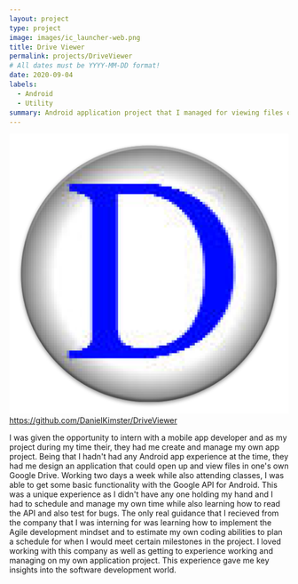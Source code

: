 ```yaml
---
layout: project
type: project
image: images/ic_launcher-web.png
title: Drive Viewer
permalink: projects/DriveViewer
# All dates must be YYYY-MM-DD format!
date: 2020-09-04
labels:
  - Android
  - Utility
summary: Android application project that I managed for viewing files on Google Drive
---
```

![DriveViewer](/images/ic_launcher-web.png)
https://github.com/DanielKimster/DriveViewer

I was given the opportunity to intern with a mobile app developer and as my project during my time their, they had me create and manage my own app project. Being that I hadn't had any Android app experience at the time, they had me design an application that could open up and view files in one's own Google Drive. Working two days a week while also attending classes, I was able to get some basic functionality with the Google API for Android.
This was a unique experience as I didn't have any one holding my hand and I had to schedule and manage my own time while also learning how to read the API and also test for bugs. The only real guidance that I recieved from the company that I was interning for was learning how to implement the Agile development mindset and to estimate my own coding abilities to plan a schedule for when I would meet certain milestones in the project. I loved working with this company as well as getting to experience working and managing on my own application project. This experience gave me key insights into the software development world. 
